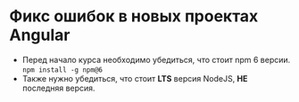 # Фикс ошибок в новых проектах Angular

- Перед начало курса необходимо убедиться, что стоит npm 6 версии. `npm install -g npm@6`
- Также нужно убедиться, что стоит **LTS** версия NodeJS, **НЕ** последняя версия.
